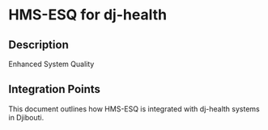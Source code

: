 # HMS-ESQ for dj-health

## Description

Enhanced System Quality

## Integration Points

This document outlines how HMS-ESQ is integrated with dj-health systems in Djibouti.
